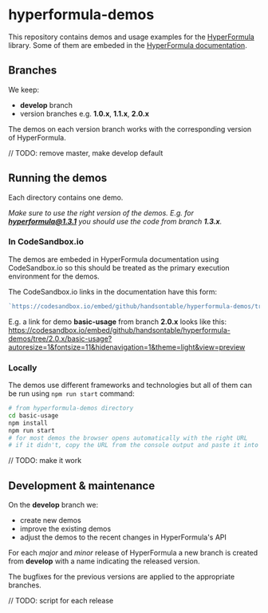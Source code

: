 # hyperformula-demos

This repository contains demos and usage examples for the [HyperFormula](https://github.com/handsontable/hyperformula) library. Some of them are embeded in the [HyperFormula documentation](https://handsontable.github.io/hyperformula/).

## Branches

We keep:
- **develop** branch
- version branches e.g. **1.0.x**, **1.1.x**, **2.0.x**

The demos on each version branch works with the corresponding version of HyperFormula.

// TODO: remove master, make develop default

## Running the demos

Each directory contains one demo. 

*Make sure to use the right version of the demos. E.g. for **hyperformula@1.3.1** you should use the code from branch **1.3.x**.*

### In CodeSandbox.io

The demos are embeded in HyperFormula documentation using CodeSandbox.io so this should be treated as the primary execution environment for the demos.

The CodeSandbox.io links in the documentation have this form:
```js
`https://codesandbox.io/embed/github/handsontable/hyperformula-demos/tree/${branchName}/${directory}?autoresize=1&fontsize=11&hidenavigation=1&theme=light&view=preview`
```

E.g. a link for demo **basic-usage** from branch **2.0.x** looks like this:
https://codesandbox.io/embed/github/handsontable/hyperformula-demos/tree/2.0.x/basic-usage?autoresize=1&fontsize=11&hidenavigation=1&theme=light&view=preview


### Locally

The demos use different frameworks and technologies but all of them can be run using `npm run start` command:

```bash
# from hyperformula-demos directory
cd basic-usage
npm install
npm run start
# for most demos the browser opens automatically with the right URL
# if it didn't, copy the URL from the console output and paste it into the browser 
```

// TODO: make it work

## Development & maintenance

On the **develop** branch we:
- create new demos
- improve the existing demos
- adjust the demos to the recent changes in HyperFormula's API

For each *major* and *minor* release of HyperFormula a new branch is created from **develop** with a name indicating the released version.

The bugfixes for the previous versions are applied to the appropriate branches.

// TODO: script for each release